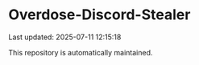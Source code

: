 # Overdose-Discord-Stealer

Last updated: 2025-07-11 12:15:18

This repository is automatically maintained.
